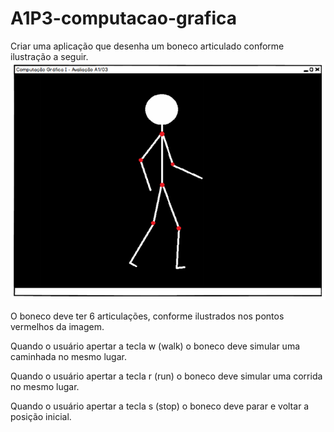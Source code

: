 # A1P3-computacao-grafica
Criar uma aplicação que desenha um boneco articulado conforme ilustração a seguir.
![Preview-Screens](https://github.com/filipeclegnani/A1P3-computacao-grafica/blob/main/a1-03.PNG)

O boneco deve ter 6 articulações, conforme ilustrados nos pontos vermelhos da imagem.

Quando o usuário apertar a tecla w (walk) o boneco deve simular uma caminhada no mesmo lugar.

Quando o usuário apertar a tecla r (run) o boneco deve simular uma corrida no mesmo lugar.

Quando o usuário apertar a tecla s (stop) o boneco deve parar e voltar a posição inicial.

